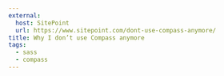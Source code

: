 ```yaml
---
external:
  host: SitePoint
  url: https://www.sitepoint.com/dont-use-compass-anymore/
title: Why I don’t use Compass anymore
tags:
  - sass
  - compass
---
```

